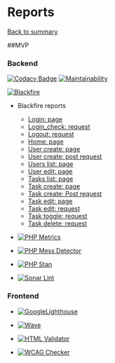 # Reports

[Back to summary](../index.md)

##MVP

### Backend
[![Codacy Badge](https://app.codacy.com/project/badge/Grade/c5ffdcd6a7f94793a62d9fc54efe5409)](https://www.codacy.com/gh/bigboss-oualid/project_8/dashboard?utm_source=github.com&amp;utm_medium=referral&amp;utm_content=bigboss-oualid/project_8&amp;utm_campaign=Badge_Grade)
[![Maintainability](https://api.codeclimate.com/v1/badges/7ad6ab8fc564ef1301e5/maintainability)](https://codeclimate.com/github/bigboss-oualid/project_8/maintainability)

[![Blackfire](https://img.shields.io/badge/Blackfire-v1.24.1-E03C31)](https://blackfire.io)

* Blackfire reports
	*   [Login: page](https://blackfire.io/profiles/add075e4-4f85-412b-a4a2-f544e1cd9287/graph)
	*   [Login_check: request](https://blackfire.io/profiles/505dfc89-4da4-4613-96ea-f9eb13da8078/graph)
	*   [Logout: request](https://blackfire.io/profiles/582073f5-ce30-4051-b6e2-0df39e5b79e9/graph)
	*   [Home: page](https://blackfire.io/profiles/a7b6fd8d-e171-4a2f-8e8d-4d8c2f1e4206/graph)
	*   [User create: page](https://blackfire.io/profiles/3456d08b-9c65-4aab-8fdc-523be08f59d8/graph)
	*   [User create: post request](https://blackfire.io/profiles/6bb9c9b5-f39f-4875-903a-fffacdccd8ae/graph)
	*   [Users list: page](https://blackfire.io/profiles/390323d0-0a66-46ef-ba17-8b3a42ba56d3/graph)
	*   [User edit: page](https://blackfire.io/profiles/fd8f5516-6e90-429f-9b63-d4958209efbb/graph)
	*   [Tasks list: page](https://blackfire.io/profiles/45bf7bca-9146-41f2-9ca1-d7524a71e393/graph)
	*   [Task create: page ](https://blackfire.io/profiles/8f01d7e3-6825-4305-b8b9-aacd7b7ca4d0/graph)
	*   [Task create: Post request](https://blackfire.io/profiles/c5a294e8-52ae-4bf7-8c92-a08860429fb5/graph)
	*   [Task edit: page](https://blackfire.io/profiles/d48c9f5e-6715-4d88-8513-6fd5b7362eab/graph)
	*   [Task edit: request](https://blackfire.io/profiles/3bd80369-7824-4550-bcdd-103940972616/graph)
	*   [Task toggle: request](https://blackfire.io/profiles/0cc54cec-3dea-429b-bfc7-fe9420e65189/graph)
	*   [Task delete: request](https://blackfire.io/profiles/75c97878-b9f4-446d-9629-9316d02a0d49/graph)



* [![PHP Metrics](https://img.shields.io/badge/PHP_Metrics-V2.7.4-green)](https://github.com/bigboss-oualid/project_8/blob/release/v1.0.0/analysis/backend/metrics/ "show report")

* [![PHP Mess Detector](https://img.shields.io/badge/PHP_MD-v2.9.1-204A87)](https://github.com/bigboss-oualid/project_8/blob/release/v1.0.0/analysis/backend/messDetector "show report")

* [![PHP Stan](https://img.shields.io/badge/PHP_Stan-v0.11.16-476BA0)](https://github.com/bigboss-oualid/project_8/blob/release/v1.0.0/analysis/backend/stan "show report")

* [![Sonar Lint](https://img.shields.io/badge/Sonar_Lint-v0.11.16-C51F28)](https://www.sonarlint.org/ "used locally")

### Frontend
 * [![GoogleLighthouse](https://img.shields.io/badge/Google_Lighthouse-v100.0.0.2-F4512A)](https://github.com/bigboss-oualid/project_8/blob/release/v1.0.0/analysis/frontend/google-lighthouse "show report")
 
 * [![Wave](https://img.shields.io/badge/Wave-v3.1.2-4877B5)](https://wave.webaim.org/ "used locally")
 * [![HTML Validator](https://img.shields.io/badge/HTMLValidator-v0.9.8.9-43BF4A)](http://users.skynet.be/mgueury/mozilla/ "used locally") 
 * [![WCAG Checker](https://img.shields.io/badge/WCAG-v0.96.0-222222)](https://ainspector.github.io/ "used locally")